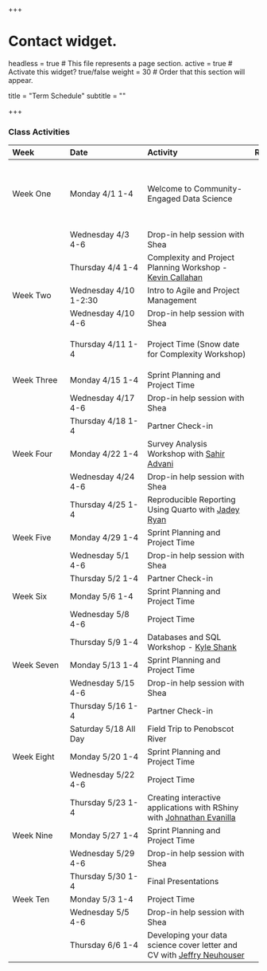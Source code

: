 +++
# Contact widget.
headless = true  # This file represents a page section.
active = true  # Activate this widget? true/false
weight = 30  # Order that this section will appear.

title = "Term Schedule"
subtitle = ""

+++

### Class Activities

|  <div style="width:100px;text-align:left">Week</div> |  <div style="width:140px;text-align:left">Date</div> | <div style="width:200px;text-align:left">Activity</div> | <div style="width:300px;text-align:left">Readings and Assignments</div> |
|:---|:---|:---|:---|
| Week One | Monday 4/1 1-4 | Welcome to Community-Engaged Data Science | <ul><li>Review the [PDP Guidance](/#pdp_plan) </li><li>Sign up for a [PDP Meeting Slot](/#pdp_plan)</li><li>Read [a beginner's guide to scrum](https://www.atlassian.com/blog/project-management/beginners-guide-scrum-and-agile-project-management)</li><li>Read [how to write smart goals](https://www.atlassian.com/blog/productivity/how-to-write-smart-goals#:~:text=What%20are%20SMART%20goals%3F,within%20a%20certain%20time%20frame.)</li></ul>  | 
|  | Wednesday 4/3 4-6 | Drop-in help session with Shea | | 
|  | Thursday 4/4 1-4 | Complexity and Project Planning Workshop - [Kevin Callahan](https://kevin-callahan.com/) | <ul><li>Watch the pre-workshop [video](https://www.youtube.com/watch?v=sfGtw2C95Ms)</li></ul> | 
| Week Two | Wednesday 4/10 1-2:30 | Intro to Agile and Project Management |  | 
|  | Wednesday 4/10 4-6 | Drop-in help session with Shea | | 
|  | Thursday 4/11 1-4 | Project Time (Snow date for Complexity Workshop) | <ul><li>PDP plan due </li><li>Team Contract due</li></ul> | 
| Week Three | Monday 4/15 1-4 | Sprint Planning and Project Time |  | 
|  | Wednesday 4/17 4-6 | Drop-in help session with Shea | | 
|  | Thursday 4/18 1-4 | Partner Check-in | | 
| Week Four | Monday 4/22 1-4 | Survey Analysis Workshop with [Sahir Advani](https://joshua-stoll.com/people/) |  | 
|  | Wednesday 4/24 4-6 | Drop-in help session with Shea | | 
|  | Thursday 4/25 1-4 | Reproducible Reporting Using Quarto with [Jadey Ryan](https://jadeyryan.com/) | | 
| Week Five | Monday 4/29 1-4 | Sprint Planning and Project Time |  | 
|  | Wednesday 5/1 4-6 | Drop-in help session with Shea | | 
|  | Thursday 5/2 1-4 | Partner Check-in | | 
| Week Six | Monday 5/6 1-4 | Sprint Planning and Project Time |  | 
|  | Wednesday 5/8 4-6 | Project Time | | 
| | Thursday 5/9 1-4 | Databases and SQL Workshop - [Kyle Shank](https://www.coa.edu/live/profiles/2291-kyle-shank) | | 
| Week Seven | Monday 5/13 1-4 | Sprint Planning and Project Time |  | 
|  | Wednesday 5/15 4-6 | Drop-in help session with Shea | | 
| | Thursday 5/16 1-4 | Partner Check-in | | 
| | Saturday 5/18 All Day | Field Trip to Penobscot River | | 
| Week Eight | Monday 5/20 1-4 | Sprint Planning and Project Time |  | 
| | Wednesday 5/22 4-6 | Project Time | | 
| | Thursday 5/23 1-4 | Creating interactive applications with RShiny with [Johnathan Evanilla](https://www.linkedin.com/in/johnathan-evanilla-904059172) | | 
| Week Nine | Monday 5/27 1-4 | Sprint Planning and Project Time |  | 
|  | Wednesday 5/29 4-6 | Drop-in help session with Shea | | 
|  | Thursday 5/30 1-4 | Final Presentations | | 
| Week Ten | Monday 5/3 1-4 | Project Time |  | 
|  | Wednesday 5/5 4-6 | Drop-in help session with Shea | |
|  | Thursday 6/6 1-4 | Developing your data science cover letter and CV with [Jeffry Neuhouser](https://www.coa.edu/live/profiles/4665-jeffry-neuhouser/templates/details/staff.php)  | |